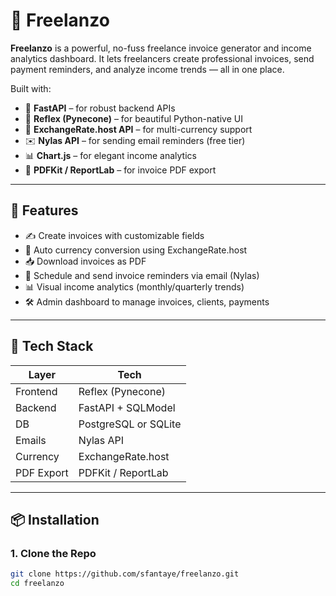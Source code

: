 # 💼 Freelanzo

**Freelanzo** is a powerful, no-fuss freelance invoice generator and income analytics dashboard. It lets freelancers create professional invoices, send payment reminders, and analyze income trends — all in one place.

Built with:
- 🦋 **FastAPI** – for robust backend APIs
- 🧬 **Reflex (Pynecone)** – for beautiful Python-native UI
- 🔗 **ExchangeRate.host API** – for multi-currency support
- ✉️ **Nylas API** – for sending email reminders (free tier)
- 📊 **Chart.js** – for elegant income analytics
- 📄 **PDFKit / ReportLab** – for invoice PDF export

---

## 🚀 Features

- ✍️ Create invoices with customizable fields
- 💱 Auto currency conversion using ExchangeRate.host
- 📥 Download invoices as PDF
- 📧 Schedule and send invoice reminders via email (Nylas)
- 📊 Visual income analytics (monthly/quarterly trends)
- 🛠️ Admin dashboard to manage invoices, clients, payments

---

## 🧩 Tech Stack

| Layer      | Tech            |
|------------|------------------|
| Frontend   | Reflex (Pynecone) |
| Backend    | FastAPI + SQLModel |
| DB         | PostgreSQL or SQLite |
| Emails     | Nylas API |
| Currency   | ExchangeRate.host |
| PDF Export | PDFKit / ReportLab |

---

## 📦 Installation

### 1. Clone the Repo
```bash
git clone https://github.com/sfantaye/freelanzo.git
cd freelanzo
